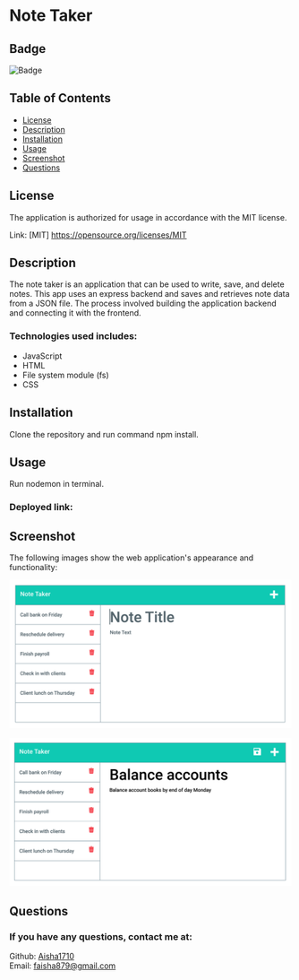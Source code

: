 # Note Taker

## Badge

![Badge](http://img.shields.io/badge/license-MIT-blue.png)
<br>

## Table of Contents

- [License](#license)
- [Description](#description)
- [Installation](#installation)
- [Usage](#usage)
- [Screenshot](#screenshot)
- [Questions](#questions)

## License

The application is authorized for usage in accordance with the MIT license.

Link: [MIT] https://opensource.org/licenses/MIT

## Description

The note taker is an application that can be used to write, save, and delete notes. This app uses an express backend and saves and retrieves note data from a JSON file. The process involved building the application backend and connecting it with the frontend.

### Technologies used includes:

- JavaScript
- HTML
- File system module (fs)
- CSS

## Installation

Clone the repository and run command npm install.

## Usage

Run nodemon in terminal.

### Deployed link:

## Screenshot

The following images show the web application's appearance and functionality:

![Existing notes are listed in the left-hand column with empty fields on the right-hand side for the new note’s title and text.](./public/assets/images/11-express-homework-demo-01.png)

![Note titled “Balance accounts” reads, “Balance account books by end of day Monday,” with other notes listed on the left.](./public/assets/images/11-express-homework-demo-02.png)

## Questions

### If you have any questions, contact me at:

Github: [Aisha1710](https://github.com/Aisha1710)
<br>
Email: faisha879@gmail.com
